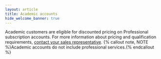 ```yaml
---
layout: article
title: Academic accounts
hide_welcome_banner: true
---
```


Academic customers are eligible for discounted pricing on Professional subscription accounts. For more information about pricing and qualification requirements, [contact your sales representative]( http://www.illumina.com/forms/contact_request.html?mktofrm=GM-Informatics-Basespace-Website-Contact-Question-2.0-Responsive&sciid=2016019IBN2). 
{% callout note, NOTE %}Academic accounts do not include professional services.{% endcallout %}